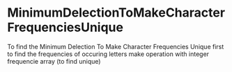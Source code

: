 # MinimumDelectionToMakeCharacterFrequenciesUnique
To find the   Minimum  Delection  To  Make  Character  Frequencies  Unique
first to find the frequencies of occuring letters 
make operation with integer frequencie array (to find unique)

